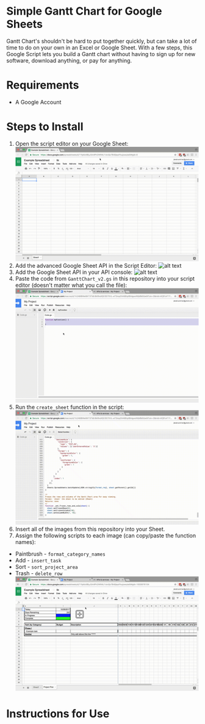 # Simple Gantt Chart for Google Sheets

Gantt Chart's shouldn't be hard to put together quickly, but can take a lot of time to do on your own in an Excel or Google Sheet. With a few steps, this Google Script lets you build a Gantt chart without having to sign up for new software, download anything, or pay for anything.

# Requirements

* A Google Account

# Steps to Install

1. Open the script editor on your Google Sheet:
![alt text](https://raw.githubusercontent.com/jakebruemmer/simple-gantt-chart/master/Script-Editor.gif)
2. Add the advanced Google Sheet API in the Script Editor:
![alt text](https://raw.githubusercontent.com/jakebruemmer/simple-gantt-chart/master/Google-Sheets-v4-API.gif)
3. Add the Google Sheet API in your API console:
![alt text](https://raw.githubusercontent.com/jakebruemmer/simple-gantt-chart/master/Google-API-Enabling.gif)
4. Paste the code from `GanttChart_v2.gs` in this repository into your script editor (doesn't matter what you call the file):
![alt text](https://raw.githubusercontent.com/jakebruemmer/simple-gantt-chart/master/Copy%20Code.gif)
5. Run the `create_sheet` function in the script:
![alt text](https://raw.githubusercontent.com/jakebruemmer/simple-gantt-chart/master/Create%20Sheet.gif)
6. Insert all of the images from this repository into your Sheet.
7. Assign the following scripts to each image (can copy/paste the function names):
  * Paintbrush - `format_category_names`
  * Add - `insert_task`
  * Sort - `sort_project_area`
  * Trash - `delete_row`
![alt text](https://raw.githubusercontent.com/jakebruemmer/simple-gantt-chart/master/Insert-Task.gif)
  
# Instructions for Use
